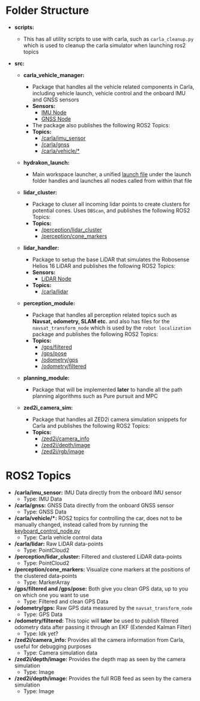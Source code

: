 # Folder Structure
- **scripts:**
    - This has all utility scripts to use with carla, such as ``carla_cleanup.py`` which is used to cleanup the carla simulator when launching ros2 topics

- **src:**
    - **carla_vehicle_manager:**
        - Package that handles all the vehicle related components in Carla, including vehicle launch, vehicle control and the onboard IMU and GNSS sensors
        - **Sensors:**
            - [IMU Node](src/carla_vehicle_manager/carla_vehicle_manager/imu_node.py)
            - [GNSS Node](src/carla_vehicle_manager/carla_vehicle_manager/gnss_node.py)
        - The package also publishes the following ROS2 Topics:
        - **Topics:**
            - [/carla/imu_sensor](#ros2-topics)
            - [/carla/gnss](#ros2-topics)
            - [/carla/vehicle/*](#ros2-topics)

    - **hydrakon_launch:**
        - Main workspace launcher, a unified [launch file](src/hydrakon_launch/launch/hydrakon_launch.py) under the launch folder handles and launches all nodes called from within that file

    - **lidar_cluster:**
        - Package to cluser all incoming lidar points to create clusters for potential cones. Uses ``DBScan``, and publishes the following ROS2 Topics:
        - **Topics:**
           - [/perception/lidar_cluster](#ros2-topics)
           - [/perception/cone_markers](#ros2-topics)

    - **lidar_handler:**
        - Package to setup the base LiDAR that simulates the Robosense Helios 16 LiDAR and publishes the following ROS2 Topics:
        - **Sensors:**
            - [LiDAR Node](src/lidar_handler/lidar_handler/lidar_node.py)
        - **Topics:**
           - [/carla/lidar](#ros2-topics)

    - **perception_module:**
        - Package that handles all perception related topics such as **Navsat, odometry, SLAM etc.** and also has files for the ``navsat_transform_node`` which is used by the ``robot localization`` package and publishes the following ROS2 Topics:
        - **Topics:**
           - [/gps/filtered](#ros2-topics)
           - [/gps/pose](#ros2-topics)
           - [/odometry/gps](#ros2-topics)
           - [/odometry/filtered](#ros2-topics)

    - **planning_module:**
        - Package that will be implemented **later** to handle all the path planning algorithms such as Pure pursuit and MPC

    - **zed2i_camera_sim:**
        - Package that handles all ZED2i camera simulation snippets for Carla and publishes the following ROS2 Topics:
        - **Topics:**
           - [/zed2i/camera_info](#ros2-topics)
           - [/zed2i/depth/image](#ros2-topics)
           - [/zed2i/rgb/image](#ros2-topics)

# ROS2 Topics
- **/carla/imu_sensor:** IMU Data directly from the onboard IMU sensor
    - Type: IMU Data
- **/carla/gnss:** GNSS Data directly from the onboard GNSS sensor
    - Type: GNSS Data
- **/carla/vehicle/*:** ROS2 topics for controlling the car, does not to be manually changed, instead called from by running the [keyboard_control_node.py](/src/carla_vehicle_manager/carla_vehicle_manager/keyboard_control_node.py)
    - Type: Carla vehicle control data
- **/carla/lidar:** Raw LiDAR data-points
    - Type: PointCloud2
- **/perception/lidar_cluster:** Filtered and clustered LiDAR data-points
    - Type: PointCloud2
- **/perception/cone_markers:** Visualize cone markers at the positions of the clustered data-points
    - Type: MarkerArray
- **/gps/filtered and /gps/pose:** Both give you clean GPS data, up to you on which one you want to use
    - Type: Filtered and clean GPS Data
- **/odometry/gps:** Raw GPS data measured by the ``navsat_transform_node``
    - Type: GPS Data
- **/odometry/filtered:** This topic will **later** be used to publish filtered odometry data after passing it through an EKF (Extended Kalman Filter)
    - Type: Idk yet?
- **/zed2i/camera_info:** Provides all the camera information from Carla, useful for debugging purposes
    - Type: Camera simulation data
- **/zed2i/depth/image:** Provides the depth map as seen by the camera simulation
    - Type: Image
- **/zed2i/depth/image:** Provides the full RGB feed as seen by the camera simulation
    - Type: Image